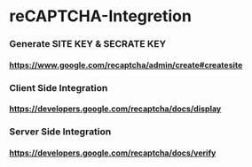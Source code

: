 # reCAPTCHA-Integretion

### Generate SITE KEY & SECRATE KEY

#### https://www.google.com/recaptcha/admin/create#createsite

### Client Side Integration

#### https://developers.google.com/recaptcha/docs/display

### Server Side Integration

#### https://developers.google.com/recaptcha/docs/verify
